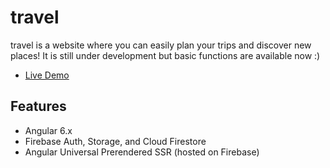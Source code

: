 
# travel

travel is a website where you can easily plan your trips and discover new places!
It is still under development but basic functions are available now :)
- [Live Demo](https://wsproject-aa1ae.firebaseapp.com/plan)


## Features

- Angular 6.x
- Firebase Auth, Storage, and Cloud Firestore
- Angular Universal Prerendered SSR (hosted on Firebase)

